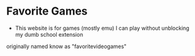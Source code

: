 # Favorite Games
- This website is for games (mostly emu) I can play without unblocking my dumb school extension

originally named know as "favoritevideogames"
